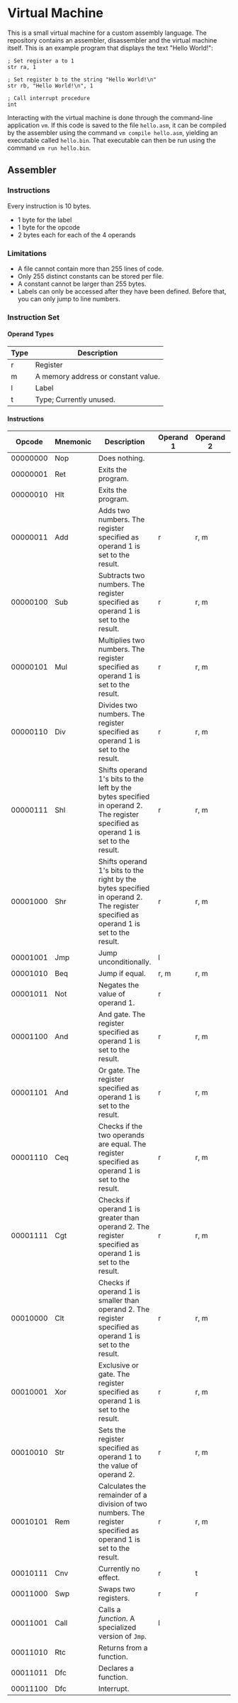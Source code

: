 # Virtual Machine

This is a small virtual machine for a custom assembly language. The repository contains an assembler, disassembler and the virtual machine itself. This is an example program that displays the text "Hello World!":
````assembly
; Set register a to 1
str ra, 1

; Set register b to the string "Hello World!\n"
str rb, "Hello World!\n", 1

; Call interrupt procedure
int
````
Interacting with the virtual machine is done through the command-line application ``vm``. If this code is saved to the file ``hello.asm``, it can be compiled by the assembler using the command ``vm compile hello.asm``, yielding an executable called ``hello.bin``. That executable can then be run using the command ``vm run hello.bin``.

## Assembler

### Instructions
Every instruction is 10 bytes.
- 1 byte for the label
- 1 byte for the opcode
- 2 bytes each for each of the 4 operands

### Limitations
- A file cannot contain more than 255 lines of code.
- Only 255 distinct constants can be stored per file.
- A constant cannot be larger than 255 bytes.
- Labels can only be accessed after they have been defined. Before that, you can only jump to line numbers.

### Instruction Set

#### Operand Types
|Type|Description
|---|---|
|r|Register|
|m|A memory address or constant value.|
|l|Label|
|t|Type; Currently unused.|

#### Instructions
|Opcode|Mnemonic|Description|Operand 1|Operand 2| Operand 3| Operand 4|
|---|---|---|---|---|---|---|
|00000000|Nop|Does nothing.|||||
|00000001|Ret|Exits the program.|||||
|00000010|Hlt|Exits the program.|||||
|00000011|Add|Adds two numbers. The register specified as operand 1 is set to the result.|r|r, m|||
|00000100|Sub|Subtracts two numbers. The register specified as operand 1 is set to the result.|r|r, m|||
|00000101|Mul|Multiplies two numbers. The register specified as operand 1 is set to the result.|r|r, m|||
|00000110|Div|Divides two numbers. The register specified as operand 1 is set to the result.|r|r, m|||
|00000111|Shl|Shifts operand 1's bits to the left by the bytes specified in operand 2. The register specified as operand 1 is set to the result.|r|r, m|||
|00001000|Shr|Shifts operand 1's bits to the right by the bytes specified in operand 2. The register specified as operand 1 is set to the result.|r|r, m|||
|00001001|Jmp|Jump unconditionally.|l||||
|00001010|Beq|Jump if equal.|r, m|r, m|l||
|00001011|Not|Negates the value of operand 1.|r||||
|00001100|And|And gate. The register specified as operand 1 is set to the result.|r|r, m|||
|00001101|And|Or gate. The register specified as operand 1 is set to the result.|r|r, m|||
|00001110|Ceq|Checks if the two operands are equal. The register specified as operand 1 is set to the result.|r|r, m|||
|00001111|Cgt|Checks if operand 1 is greater than operand 2. The register specified as operand 1 is set to the result.|r|r, m|||
|00010000|Clt|Checks if operand 1 is smaller than operand 2. The register specified as operand 1 is set to the result.|r|r, m|||
|00010001|Xor|Exclusive or gate. The register specified as operand 1 is set to the result.|r|r, m|||
|00010010|Str|Sets the register specified as operand 1 to the value of operand 2.|r|r, m|m?||
|00010101|Rem|Calculates the remainder of a division of two numbers. The register specified as operand 1 is set to the result.|r|r, m|||
|00010111|Cnv|Currently no effect.|r|t|||
|00011000|Swp|Swaps two registers.|r|r|||
|00011001|Call|Calls a *function*. A specialized version of ``Jmp``.|l||||
|00011010|Rtc|Returns from a function.|||||
|00011011|Dfc|Declares a function.|||||
|00011100|Dfc|Interrupt.|||||
